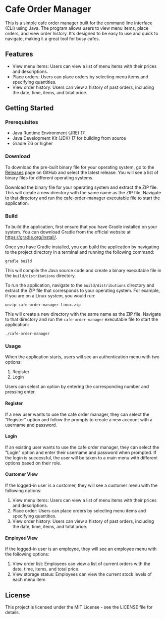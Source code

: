 # Cafe Order Manager

This is a simple cafe order manager built for the command line interface (CLI) using Java. The program allows users to view menu items, place orders, and view order history. It's designed to be easy to use and quick to navigate, making it a great tool for busy cafes.

## Features

- View menu items: Users can view a list of menu items with their prices and descriptions.
- Place orders: Users can place orders by selecting menu items and specifying quantities.
- View order history: Users can view a history of past orders, including the date, time, items, and total price.

## Getting Started

### Prerequisites

- Java Runtime Environment (JRE) 17
- Java Development Kit (JDK) 17 for building from source
- Gradle 7.6 or higher

### Download

To download the pre-built binary file for your operating system, go to the [Releases](https://github.com/a1383n/cafe-order-manager/releases) page on GitHub and select the latest release. You will see a list of binary files for different operating systems.

Download the binary file for your operating system and extract the ZIP file. This will create a new directory with the same name as the ZIP file. Navigate to that directory and run the cafe-order-manager executable file to start the application.

### Build

To build the application, first ensure that you have Gradle installed on your system. You can download Gradle from the official website at <https://gradle.org/install/>.

Once you have Gradle installed, you can build the application by navigating to the project directory in a terminal and running the following command:

    gradle build

This will compile the Java source code and create a binary executable file in the `build/distributions` directory.

To run the application, navigate to the `build/distributions` directory and extract the ZIP file that corresponds to your operating system. For example, if you are on a Linux system, you would run:

    unzip cafe-order-manager-linux.zip

This will create a new directory with the same name as the ZIP file. Navigate to that directory and run the `cafe-order-manager` executable file to start the application:

    ./cafe-order-manager

### Usage

When the application starts, users will see an authentication menu with two options:

1. Register
2. Login

Users can select an option by entering the corresponding number and pressing enter.

#### Register

If a new user wants to use the cafe order manager, they can select the "Register" option and follow the prompts to create a new account with a username and password.

#### Login

If an existing user wants to use the cafe order manager, they can select the "Login" option and enter their username and password when prompted. If the login is successful, the user will be taken to a main menu with different options based on their role.

#### Customer View

If the logged-in user is a customer, they will see a customer menu with the following options:

1. View menu items: Users can view a list of menu items with their prices and descriptions.
2. Place order: Users can place orders by selecting menu items and specifying quantities.
3. View order history: Users can view a history of past orders, including the date, time, items, and total price.

#### Employee View

If the logged-in user is an employee, they will see an employee menu with the following options:

1. View order list: Employees can view a list of current orders with the date, time, items, and total price.
2. View storage status: Employees can view the current stock levels of each menu item.

## License

This project is licensed under the MIT License - see the LICENSE file for details.
